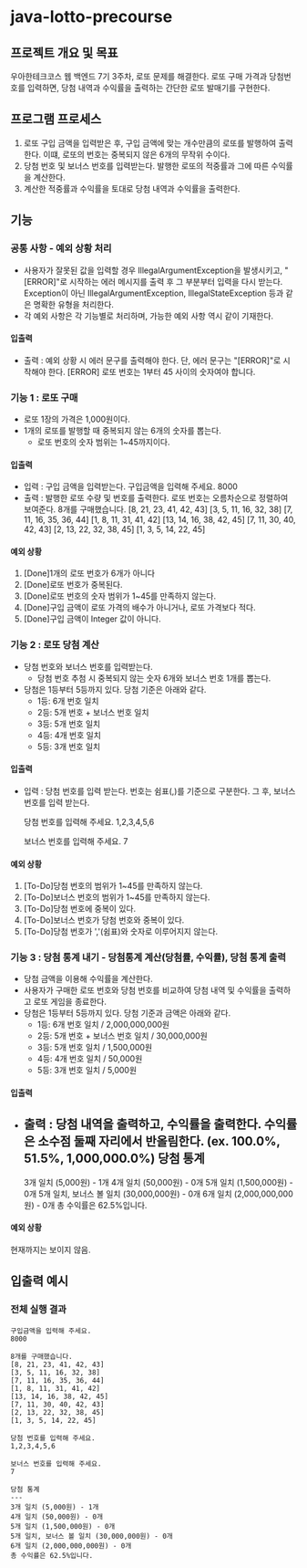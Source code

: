 # java-lotto-precourse
## 프로젝트 개요 및 목표
우아한테크코스 웹 백엔드 7기 3주차, 로또 문제를 해결한다.
로또 구매 가격과 당첨번호를 입력하면, 당첨 내역과 수익률을 출력하는 간단한 로또 발매기를 구현한다.

## 프로그램 프로세스
1. 로또 구입 금액을 입력받은 후, 구입 금액에 맞는 개수만큼의 로또를 발행하여 출력한다. 이떄, 로또의 번호는 중복되지 않은 6개의 무작위 수이다.
2. 당첨 번호 및 보너스 번호를 입력받는다. 발행한 로또의 적중률과 그에 따른 수익률을 계산한다.
3. 계산한 적중률과 수익률을 토대로 당첨 내역과 수익률을 출력한다.

## 기능
### 공통 사항 - 예외 상황 처리
* 사용자가 잘못된 값을 입력할 경우 IllegalArgumentException을 발생시키고, "[ERROR]"로 시작하는 에러 메시지를 출력 후 그 부분부터 입력을 다시 받는다.
Exception이 아닌 IllegalArgumentException, IllegalStateException 등과 같은 명확한 유형을 처리한다.
* 각 예외 사항은 각 기능별로 처리하며, 가능한 예외 사항 역시 같이 기재한다.

#### 입출력
* 출력 : 예외 상황 시 에러 문구를 출력해야 한다. 단, 에러 문구는 "[ERROR]"로 시작해야 한다.
    [ERROR] 로또 번호는 1부터 45 사이의 숫자여야 합니다.

### 기능 1 : 로또 구매
* 로또 1장의 가격은 1,000원이다.
* 1개의 로또를 발행할 때 중복되지 않는 6개의 숫자를 뽑는다.
    * 로또 번호의 숫자 범위는 1~45까지이다.

#### 입출력 
* 입력 : 구입 금액을 입력받는다.
    구입금액을 입력해 주세요.
    8000
* 출력 : 발행한 로또 수량 및 번호를 출력한다. 로또 번호는 오름차순으로 정렬하여 보여준다.
    8개를 구매했습니다.
    [8, 21, 23, 41, 42, 43] 
    [3, 5, 11, 16, 32, 38] 
    [7, 11, 16, 35, 36, 44] 
    [1, 8, 11, 31, 41, 42] 
    [13, 14, 16, 38, 42, 45] 
    [7, 11, 30, 40, 42, 43] 
    [2, 13, 22, 32, 38, 45] 
    [1, 3, 5, 14, 22, 45]

#### 예외 상황
1. [Done]1개의 로또 번호가 6개가 아니다
2. [Done]로또 번호가 중복된다.
3. [Done]로또 번호의 숫자 범위가 1~45를 만족하지 않는다.
4. [Done]구입 금액이 로또 가격의 배수가 아니거나, 로또 가격보다 적다.
5. [Done]구입 금액이 Integer 값이 아니다.

### 기능 2 : 로또 당첨 계산
* 당첨 번호와 보너스 번호를 입력받는다.
    * 당첨 번호 추첨 시 중복되지 않는 숫자 6개와 보너스 번호 1개를 뽑는다.
* 당첨은 1등부터 5등까지 있다. 당첨 기준은 아래와 같다.
    * 1등: 6개 번호 일치
    * 2등: 5개 번호 + 보너스 번호 일치
    * 3등: 5개 번호 일치
    * 4등: 4개 번호 일치
    * 5등: 3개 번호 일치

#### 입출력 
* 입력 : 당첨 번호를 입력 받는다. 번호는 쉼표(,)를 기준으로 구분한다. 그 후, 보너스 번호를 입력 받는다.

    당첨 번호를 입력해 주세요.
    1,2,3,4,5,6

    보너스 번호를 입력해 주세요.
    7

#### 예외 상황
1. [To-Do]당첨 번호의 범위가 1~45를 만족하지 않는다.
2. [To-Do]보너스 번호의 범위가 1~45를 만족하지 않는다.
3. [To-Do]당첨 번호에 중복이 있다.
4. [To-Do]보너스 번호가 당첨 번호와 중복이 있다.
5. [To-Do]당첨 번호가 ','(쉼표)와 숫자로 이루어지지 않는다.

### 기능 3 : 당첨 통계 내기 - 당첨통계 계산(당첨률, 수익률), 당첨 통계 출력
* 당첨 금액을 이용해 수익률을 계산한다.
* 사용자가 구매한 로또 번호와 당첨 번호를 비교하여 당첨 내역 및 수익률을 출력하고 로또 게임을 종료한다.
* 당첨은 1등부터 5등까지 있다. 당첨 기준과 금액은 아래와 같다.
    * 1등: 6개 번호 일치 / 2,000,000,000원
    * 2등: 5개 번호 + 보너스 번호 일치 / 30,000,000원
    * 3등: 5개 번호 일치 / 1,500,000원
    * 4등: 4개 번호 일치 / 50,000원
    * 5등: 3개 번호 일치 / 5,000원

#### 입출력 
* 출력 : 당첨 내역을 출력하고, 수익률을 출력한다. 수익률은 소수점 둘째 자리에서 반올림한다. (ex. 100.0%, 51.5%, 1,000,000.0%)
    당첨 통계
    ---
    3개 일치 (5,000원) - 1개
    4개 일치 (50,000원) - 0개
    5개 일치 (1,500,000원) - 0개
    5개 일치, 보너스 볼 일치 (30,000,000원) - 0개
    6개 일치 (2,000,000,000원) - 0개
    총 수익률은 62.5%입니다.

#### 예외 상황
현재까지는 보이지 않음.

## 입출력 예시
### 전체 실행 결과
    구입금액을 입력해 주세요.
    8000

    8개를 구매했습니다.
    [8, 21, 23, 41, 42, 43] 
    [3, 5, 11, 16, 32, 38] 
    [7, 11, 16, 35, 36, 44] 
    [1, 8, 11, 31, 41, 42] 
    [13, 14, 16, 38, 42, 45] 
    [7, 11, 30, 40, 42, 43] 
    [2, 13, 22, 32, 38, 45] 
    [1, 3, 5, 14, 22, 45]

    당첨 번호를 입력해 주세요.
    1,2,3,4,5,6

    보너스 번호를 입력해 주세요.
    7

    당첨 통계
    ---
    3개 일치 (5,000원) - 1개
    4개 일치 (50,000원) - 0개
    5개 일치 (1,500,000원) - 0개
    5개 일치, 보너스 볼 일치 (30,000,000원) - 0개
    6개 일치 (2,000,000,000원) - 0개
    총 수익률은 62.5%입니다.


